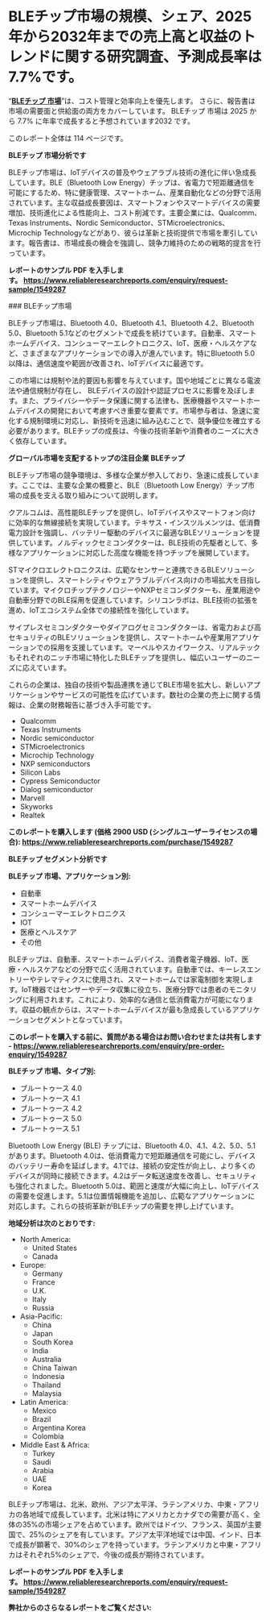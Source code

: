 <p><h1>BLEチップ市場の規模、シェア、2025年から2032年までの売上高と収益のトレンドに関する研究調査、予測成長率は7.7%です。</h1></p><p>&ldquo;<strong><a href="https://www.reliableresearchreports.com/ble-chip-r1549287?utm_campaign=110&utm_medium=9&utm_source=Github&utm_content=ia&utm_term=14042025&utm_id=ble-chip">BLEチップ 市場</a></strong>&rdquo;は、コスト管理と効率向上を優先します。 さらに、報告書は市場の需要面と供給面の両方をカバーしています。 BLEチップ 市場は 2025 から 7.7% に年率で成長すると予想されています2032 です。</p>
<p>このレポート全体は 114 ページです。</p>
<p><strong>BLEチップ 市場分析です</strong></p>
<p><p>BLEチップ市場は、IoTデバイスの普及やウェアラブル技術の進化に伴い急成長しています。BLE（Bluetooth Low Energy）チップは、省電力で短距離通信を可能にするため、特に健康管理、スマートホーム、産業自動化などの分野で活用されています。主な収益成長要因は、スマートフォンやスマートデバイスの需要増加、技術進化による性能向上、コスト削減です。主要企業には、Qualcomm、Texas Instruments、Nordic Semiconductor、STMicroelectronics、Microchip Technologyなどがあり、彼らは革新と技術提供で市場を牽引しています。報告書は、市場成長の機会を強調し、競争力維持のための戦略的提言を行っています。</p></p>
<p><strong>レポートのサンプル PDF を入手します。&nbsp;<a href="https://www.reliableresearchreports.com/enquiry/request-sample/1549287?utm_campaign=110&utm_medium=9&utm_source=Github&utm_content=ia&utm_term=14042025&utm_id=ble-chip">https://www.reliableresearchreports.com/enquiry/request-sample/1549287</a></strong></p>
<p><p>### BLEチップ市場</p><p>BLEチップ市場は、Bluetooth 4.0、Bluetooth 4.1、Bluetooth 4.2、Bluetooth 5.0、Bluetooth 5.1などのセグメントで成長を続けています。自動車、スマートホームデバイス、コンシューマーエレクトロニクス、IoT、医療・ヘルスケアなど、さまざまなアプリケーションでの導入が進んでいます。特にBluetooth 5.0以降は、通信速度や範囲が改善され、IoTデバイスに最適です。</p><p>この市場には規制や法的要因も影響を与えています。国や地域ごとに異なる電波法や通信規制が存在し、 BLEデバイスの設計や認証プロセスに影響を及ぼします。また、プライバシーやデータ保護に関する法律も、医療機器やスマートホームデバイスの開発において考慮すべき重要な要素です。市場参与者は、急速に変化する規制環境に対応し、新技術を迅速に組み込むことで、競争優位を確立する必要があります。BLEチップの成長は、今後の技術革新や消費者のニーズに大きく依存しています。</p></p>
<p><strong>グローバル市場を支配するトップの注目企業 BLEチップ</strong></p>
<p><p>BLEチップ市場の競争環境は、多様な企業が参入しており、急速に成長しています。ここでは、主要な企業の概要と、BLE（Bluetooth Low Energy）チップ市場の成長を支える取り組みについて説明します。</p><p>クアルコムは、高性能BLEチップを提供し、IoTデバイスやスマートフォン向けに効率的な無線接続を実現しています。テキサス・インスツルメンツは、低消費電力設計を強調し、バッテリー駆動のデバイスに最適なBLEソリューションを提供しています。ノルディックセミコンダクターは、BLE技術の先駆者として、多様なアプリケーションに対応した高度な機能を持つチップを展開しています。</p><p>STマイクロエレクトロニクスは、広範なセンサーと連携できるBLEソリューションを提供し、スマートシティやウェアラブルデバイス向けの市場拡大を目指しています。マイクロチップテクノロジーやNXPセミコンダクターも、産業用途や自動車分野でのBLE採用を促進しています。シリコンラボは、BLE技術の拡張を進め、IoTエコシステム全体での接続性を強化しています。</p><p>サイプレスセミコンダクターやダイアログセミコンダクターは、省電力および高セキュリティのBLEソリューションを提供し、スマートホームや産業用アプリケーションでの採用を支援しています。マーベルやスカイワークス、リアルテックもそれぞれのニッチ市場に特化したBLEチップを提供し、幅広いユーザーのニーズに応えています。</p><p>これらの企業は、独自の技術や製品連携を通じてBLE市場を拡大し、新しいアプリケーションやサービスの可能性を広げています。数社の企業の売上に関する情報は、企業の財務報告に基づき入手可能です。</p></p>
<p><ul><li>Qualcomm</li><li>Texas Instruments</li><li>Nordic semiconductor</li><li>STMicroelectronics</li><li>Microchip Technology</li><li>NXP semiconductors</li><li>Silicon Labs</li><li>Cypress Semiconductor</li><li>Dialog semiconductor</li><li>Marvell</li><li>Skyworks</li><li>Realtek</li></ul></p>
<p><strong>このレポートを購入します (価格 2900 USD (シングルユーザーライセンスの場合):&nbsp;<a href="https://www.reliableresearchreports.com/purchase/1549287?utm_campaign=110&utm_medium=9&utm_source=Github&utm_content=ia&utm_term=14042025&utm_id=ble-chip">https://www.reliableresearchreports.com/purchase/1549287</a></strong></p>
<p><strong>BLEチップ セグメント分析です</strong></p>
<p><strong>BLEチップ 市場、アプリケーション別:</strong></p>
<p><ul><li>自動車</li><li>スマートホームデバイス</li><li>コンシューマーエレクトロニクス</li><li>IOT</li><li>医療とヘルスケア</li><li>その他</li></ul></p>
<p><p>BLEチップは、自動車、スマートホームデバイス、消費者電子機器、IoT、医療・ヘルスケアなどの分野で広く活用されています。自動車では、キーレスエントリーやテレマティクスに使用され、スマートホームでは家電制御を実現します。IoT機器ではセンサーやデータ収集に役立ち、医療分野では患者のモニタリングに利用されます。これにより、効率的な通信と低消費電力が可能になります。収益の観点からは、スマートホームデバイスが最も急成長しているアプリケーションセグメントとなっています。</p></p>
<p><strong>このレポートを購入する前に、質問がある場合はお問い合わせまたは共有します - <a href="https://www.reliableresearchreports.com/enquiry/pre-order-enquiry/1549287?utm_campaign=110&utm_medium=9&utm_source=Github&utm_content=ia&utm_term=14042025&utm_id=ble-chip">https://www.reliableresearchreports.com/enquiry/pre-order-enquiry/1549287</a></strong></p>
<p><strong>BLEチップ 市場、タイプ別:</strong></p>
<p><ul><li>ブルートゥース 4.0</li><li>ブルートゥース 4.1</li><li>ブルートゥース 4.2</li><li>ブルートゥース 5.0</li><li>ブルートゥース 5.1</li></ul></p>
<p><p>Bluetooth Low Energy (BLE) チップには、Bluetooth 4.0、4.1、4.2、5.0、5.1 があります。Bluetooth 4.0は、低消費電力で短距離通信を可能にし、デバイスのバッテリー寿命を延ばします。4.1では、接続の安定性が向上し、より多くのデバイスが同時に接続できます。4.2はデータ転送速度を改善し、セキュリティも強化されました。Bluetooth 5.0は、範囲と速度が大幅に向上し、IoTデバイスの需要を促進します。5.1は位置情報機能を追加し、広範なアプリケーションに対応します。これらの技術革新がBLEチップの需要を押し上げています。</p></p>
<p><strong>地域分析は次のとおりです:</strong></p>
<p><ul>
    <li>
        North America:
        <ul>
            <li>United States</li>
            <li>Canada</li>
        </ul>
    </li>
    <li>
        Europe:
        <ul>
            <li>Germany</li>
            <li>France</li>
            <li>U.K.</li>
            <li>Italy</li>
            <li>Russia</li>
        </ul>
    </li>
    <li>
        Asia-Pacific:
        <ul>
            <li>China</li>
            <li>Japan</li>
            <li>South Korea</li>
            <li>India</li>
            <li>Australia</li>
            <li>China Taiwan</li>
            <li>Indonesia</li>
            <li>Thailand</li>
            <li>Malaysia</li>
        </ul>
    </li>
    <li>
        Latin America:
        <ul>
            <li>Mexico</li>
            <li>Brazil</li>
            <li>Argentina Korea</li>
            <li>Colombia</li>
        </ul>
    </li>
    <li>
        Middle East & Africa:
        <ul>
            <li>Turkey</li>
            <li>Saudi</li>
            <li>Arabia</li>
            <li>UAE</li>
            <li>Korea</li>
        </ul>
    </li>
    </ul></p>
<p><p>BLEチップ市場は、北米、欧州、アジア太平洋、ラテンアメリカ、中東・アフリカの各地域で成長しています。北米は特にアメリカとカナダでの需要が高く、全体の35%の市場シェアを占めています。欧州ではドイツ、フランス、英国が主要国で、25%のシェアを有しています。アジア太平洋地域では中国、インド、日本で成長が顕著で、30%のシェアを持っています。ラテンアメリカと中東・アフリカはそれぞれ5%のシェアで、今後の成長が期待されています。</p></p>
<p><strong>レポートのサンプル PDF を入手します。&nbsp;<a href="https://www.reliableresearchreports.com/enquiry/request-sample/1549287?utm_campaign=110&utm_medium=9&utm_source=Github&utm_content=ia&utm_term=14042025&utm_id=ble-chip">https://www.reliableresearchreports.com/enquiry/request-sample/1549287</a></strong></p>
<p><strong></strong></p>
<p><strong></strong></p>
<p><strong></strong></p>
<p><strong></strong></p>
<p><strong>弊社からのさらなるレポートをご覧ください:</strong></p>
<p><strong><p></p><p></p><p></p></strong></p>